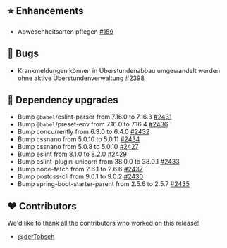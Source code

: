 ## ⭐ Enhancements

- Abwesenheitsarten pflegen [#159](https://github.com/synyx/urlaubsverwaltung/issues/159)

## 🐞 Bugs

- Krankmeldungen können in Überstundenabbau umgewandelt werden ohne aktive Überstundenverwaltung [#2398](https://github.com/synyx/urlaubsverwaltung/issues/2398)

## 🔨 Dependency upgrades

- Bump `@babel`/eslint-parser from 7.16.0 to 7.16.3 [#2431](https://github.com/synyx/urlaubsverwaltung/pull/2431)
- Bump `@babel`/preset-env from 7.16.0 to 7.16.4 [#2436](https://github.com/synyx/urlaubsverwaltung/pull/2436)
- Bump concurrently from 6.3.0 to 6.4.0 [#2432](https://github.com/synyx/urlaubsverwaltung/pull/2432)
- Bump cssnano from 5.0.10 to 5.0.11 [#2434](https://github.com/synyx/urlaubsverwaltung/pull/2434)
- Bump cssnano from 5.0.8 to 5.0.10 [#2427](https://github.com/synyx/urlaubsverwaltung/pull/2427)
- Bump eslint from 8.1.0 to 8.2.0 [#2429](https://github.com/synyx/urlaubsverwaltung/pull/2429)
- Bump eslint-plugin-unicorn from 38.0.0 to 38.0.1 [#2433](https://github.com/synyx/urlaubsverwaltung/pull/2433)
- Bump node-fetch from 2.6.1 to 2.6.6 [#2437](https://github.com/synyx/urlaubsverwaltung/pull/2437)
- Bump postcss-cli from 9.0.1 to 9.0.2 [#2430](https://github.com/synyx/urlaubsverwaltung/pull/2430)
- Bump spring-boot-starter-parent from 2.5.6 to 2.5.7 [#2435](https://github.com/synyx/urlaubsverwaltung/pull/2435)

## ❤️ Contributors

We'd like to thank all the contributors who worked on this release!

- [@derTobsch](https://github.com/derTobsch)
